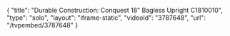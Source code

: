 {
    "title": "Durable Construction: Conquest 18\" Bagless Upright C1810010",
    "type": "solo",
    "layout": "iframe-static",
    "videoId": "3787648",
    "url": "\/tvpembed\/3787648"
}